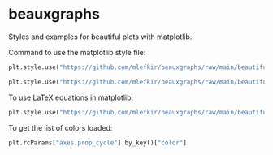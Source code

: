 # beauxgraphs
Styles and examples for beautiful plots with matplotlib.

Command to use the matplotlib style file:
```python
plt.style.use("https://github.com/mlefkir/beauxgraphs/raw/main/beautifulgraphs_colblind.mplstyle")
```

```python
plt.style.use("https://github.com/mlefkir/beauxgraphs/raw/main/beautifulgraphs.mplstyle")
```
To use LaTeX equations in matplotlib:
```python
plt.style.use("https://github.com/mlefkir/beauxgraphs/raw/main/beautifulgraphs_latex.mplstyle")
```

To get the list of colors loaded:
```python
plt.rcParams["axes.prop_cycle"].by_key()["color"]
```